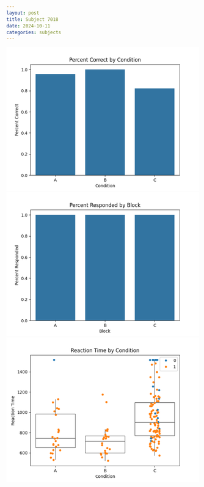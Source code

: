 ```yaml
---
layout: post
title: Subject 7018
date: 2024-10-11
categories: subjects
---
```


![](data/7018/run-3/7018_ATS_percent_correct.png)
![](data/7018/run-3/7018_ATS_percent_responded.png)
![](data/7018/run-3/7018_ATS_rt.png)
